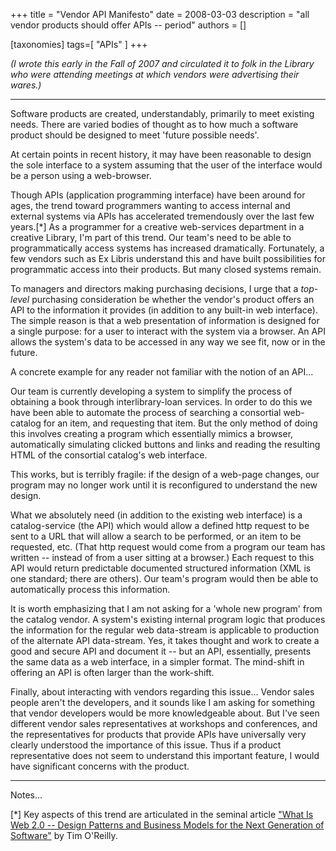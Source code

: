 +++
title = "Vendor API Manifesto"
date = 2008-03-03
description = "all vendor products should offer APIs -- period"
authors = []

[taxonomies]
tags=[ "APIs" ]
+++

*(I wrote this early in the Fall of 2007 and circulated it to folk in the Library who were attending meetings at which vendors were advertising their wares.)* 

---

Software products are created, understandably, primarily to meet existing needs. There are varied bodies of thought as to how much a software product should be designed to meet 'future possible needs'.

At certain points in recent history, it may have been reasonable to design the sole interface to a system assuming that the user of the interface would be a person using a web-browser.

Though APIs (application programming interface) have been around for ages, the trend toward programmers wanting to access internal and external systems via APIs has accelerated tremendously over the last few years.[*] As a programmer for a creative web-services department in a creative Library, I'm part of this trend. Our team's need to be able to programmatically access systems has increased dramatically. Fortunately, a few vendors such as Ex Libris understand this and have built possibilities for programmatic access into their products. But many closed systems remain.

To managers and directors making purchasing decisions, I urge that a *top-level* purchasing consideration be whether the vendor's product offers an API to the information it provides (in addition to any built-in web interface). The simple reason is that a web presentation of information is designed for a single purpose: for a user to interact with the system via a browser. An API allows the system's data to be accessed in any way we see fit, now or in the future.

A concrete example for any reader not familiar with the notion of an API...

Our team is currently developing a system to simplify the process of obtaining a book through interlibrary-loan services. In order to do this we have been able to automate the process of searching a consortial web-catalog for an item, and requesting that item. But the only method of doing this involves creating a program which essentially mimics a browser, automatically simulating clicked buttons and links and reading the resulting HTML of the consortial catalog's web interface.

This works, but is terribly fragile: if the design of a web-page changes, our program may no longer work until it is reconfigured to understand the new design.

What we absolutely need (in addition to the existing web interface) is a catalog-service (the API) which would allow a defined http request to be sent to a URL that will allow a search to be performed, or an item to be requested, etc. (That http request would come from a program our team has written -- instead of from a user sitting at a browser.) Each request to this API would return predictable documented structured information (XML is one standard; there are others). Our team's program would then be able to automatically process this information.

It is worth emphasizing that I am not asking for a 'whole new program' from the catalog vendor. A system's existing internal program logic that produces the information for the regular web data-stream is applicable to production of the alternate API data-stream. Yes, it takes thought and work to create a good and secure API and document it -- but an API, essentially, presents the same data as a web interface, in a simpler format. The mind-shift in offering an API is often larger than the work-shift.

Finally, about interacting with vendors regarding this issue... Vendor sales people aren't the developers, and it sounds like I am asking for something that vendor developers would be more knowledgeable about. But I've seen different vendor sales representatives at workshops and conferences, and the representatives for products that provide APIs have universally very clearly understood the importance of this issue. Thus if a product representative does not seem to understand this important feature, I would have significant concerns with the product.

---

Notes...

[*] Key aspects of this trend are articulated in the seminal article ["What Is Web 2.0 --
Design Patterns and Business Models for the Next Generation of Software"](http://www.oreillynet.com/pub/a/oreilly/tim/news/2005/09/30/what-is-web-20.html) by Tim O'Reilly.